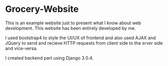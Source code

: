 # Grocery-Website
This is an example website just to present what I know about web development. This website has been entirely developed by me.

I used bootstrap4 to style the UI/UX of frontend and also used AJAX and JQuery to send and recieve HTTP requests from client side to
the srver side and vice-versa.

I created backend part using Django 3.0.4.
